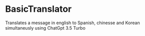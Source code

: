 # BasicTranslator
Translates a message in english to Spanish, chinesse and Korean simultaneusly using ChatGpt 3.5 Turbo
